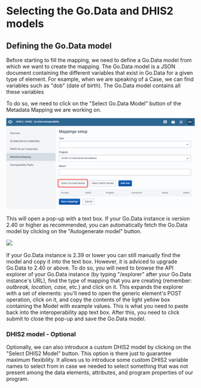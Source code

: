 # Selecting the Go.Data and DHIS2 models

## Defining the Go.Data model

Before starting to fill the mapping, we need to define a Go.Data model from which we want to create the mapping. The Go.Data model is a JSON document containing the different variables that exist in Go.Data for a given type of element. For example, when we are speaking of a Case, we can find variables such as "dob" (date of birth). The Go.Data model contains all these variables

To do so, we need to click on the "Select Go.Data Model" button of the Metadata Mapping we are working on.&#x20;

![](<../../.gitbook/assets/image (2) (1).png>)

This will open a pop-up with a text box. If your Go.Data instance is version 2.40 or higher as recommended, you can automatically fetch the Go.Data model by clicking on the "Autogenerate model" button.

![](https://user-images.githubusercontent.com/91990504/172196104-70f10b45-6867-4d47-91f0-897f1d151275.png)

If your Go.Data instance is 2.39 or lower you can still manually find the model and copy it into the text box. However, it is adviced to upgrade Go.Data to 2.40 or above. To do so, you will need to browse the API explorer of your Go.Data instance (by typing "/explorer" after your Go.Data instance's URL), find the type of mapping that you are creating (remember: _outbreak, location, case,_ etc.) and click on it. This expands the explorer with a set of elements: you'll need to open the generic element's POST operation, click on it, and copy the contents of the light yellow box containing the Model with example values. This is what you need to paste back into the interoperability app text box. After this, you need to click submit to close the pop-up and save the Go.Data model.

### DHIS2 model - Optional

Optionally, we can also introduce a custom DHIS2 model by clicking on the "Select DHIS2 Model" button. This option is there just to guarantee maximum flexibility. It allows us to introduce some custom DHIS2 variable names to select from in case we needed to select something that was not present among the data elements, attributes, and program properties of our program.&#x20;
